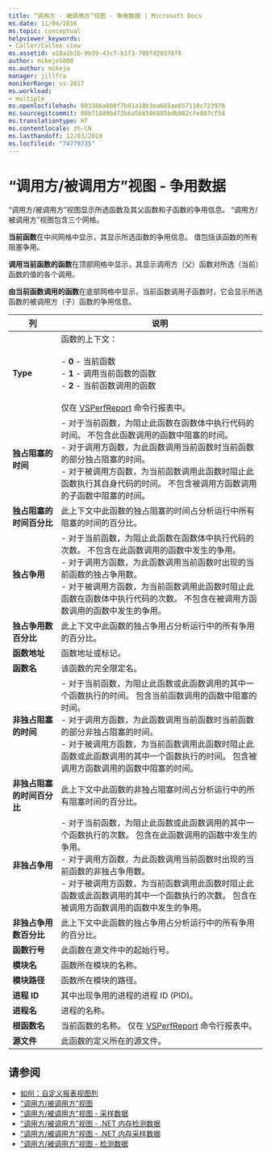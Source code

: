 ```yaml
---
title: “调用方 - 被调用方”视图 - 争用数据 | Microsoft Docs
ms.date: 11/04/2016
ms.topic: conceptual
helpviewer_keywords:
- Caller/Callee view
ms.assetid: a18a1b1b-9b39-43c7-b1f3-708fd20376f6
author: mikejo5000
ms.author: mikejo
manager: jillfra
monikerRange: vs-2017
ms.workload:
- multiple
ms.openlocfilehash: 083386a808f7b91a18b3ea685ae657118c723978
ms.sourcegitcommit: 00b71889bd72b6a566586885bdb982cfe807cf54
ms.translationtype: HT
ms.contentlocale: zh-CN
ms.lasthandoff: 12/03/2019
ms.locfileid: "74779735"
---
```

# <a name="callercallee-view----contention-data"></a>“调用方/被调用方”视图 - 争用数据
“调用方/被调用方”视图显示所选函数及其父函数和子函数的争用信息。 “调用方/被调用方”视图包含三个网格。

 **当前函数**在中间网格中显示，其显示所选函数的争用信息。 值包括该函数的所有阻塞争用。

 **调用当前函数的函数**在顶部网格中显示，其显示调用方（父）函数对所选（当前）函数的值的各个调用。

 **由当前函数调用的函数**在底部网格中显示，当前函数调用子函数时，它会显示所选函数的被调用方（子）函数的争用信息。

|列|说明|
|------------|-----------------|
|**Type**|函数的上下文：<br /><br /> -   **0** - 当前函数<br />-   **1** - 调用当前函数的函数<br />-   **2** - 当前函数调用的函数<br /><br /> 仅在 [VSPerfReport](../profiling/vsperfreport.md) 命令行报表中。|
|**独占阻塞的时间**|-   对于当前函数，为阻止此函数在函数体中执行代码的时间。 不包含此函数调用的函数中阻塞的时间。<br />-   对于调用方函数，为此函数调用当前函数时当前函数的部分独占阻塞的时间。<br />-   对于被调用方函数，为当前函数调用此函数时阻止此函数执行其自身代码的时间。 不包含被调用方函数调用的子函数中阻塞的时间。|
|**独占阻塞的时间百分比**|此上下文中此函数的独占阻塞的时间占分析运行中所有阻塞的时间的百分比。|
|**独占争用**|-   对于当前函数，为阻止此函数在函数体中执行代码的次数。 不包含在此函数调用的函数中发生的争用。<br />-   对于调用方函数，为此函数调用当前函数时出现的当前函数的独占争用数。<br />-   对于被调用方函数，为当前函数调用此函数时阻止此函数在函数体中执行代码的次数。 不包含在被调用方函数调用的函数中发生的争用。|
|**独占争用数百分比**|此上下文中此函数的独占争用占分析运行中的所有争用的百分比。|
|**函数地址**|函数地址或标记。|
|**函数名**|该函数的完全限定名。|
|**非独占阻塞的时间**|- 对于当前函数，为阻止此函数或此函数调用的其中一个函数执行的时间。 包含当前函数调用的函数中阻塞的时间。<br />- 对于调用方函数，为此函数调用当前函数时当前函数的部分非独占阻塞的时间。<br />- 对于被调用方函数，为当前函数调用此函数时阻止此函数或此函数调用的其中一个函数执行的时间。 包含被调用方函数调用的函数中阻塞的时间。|
|**非独占阻塞的时间百分比**|此上下文中此函数的非独占阻塞时间占分析运行中的所有阻塞时间的百分比。|
|**非独占争用**|- 对于当前函数，为阻止此函数或此函数调用的其中一个函数执行的次数。 包含在此函数调用的函数中发生的争用。<br />- 对于调用方函数，为此函数调用当前函数时出现的当前函数的非独占争用数。<br />- 对于被调用方函数，为当前函数调用此函数时阻止此函数或此函数调用的其中一个函数执行的次数。 包含在被调用方函数调用的函数中发生的争用。|
|**非独占争用数百分比**|此上下文中此函数的独占争用占分析运行中的所有争用的百分比。|
|**函数行号**|此函数在源文件中的起始行号。|
|**模块名**|函数所在模块的名称。|
|**模块路径**|函数所在模块的路径。|
|**进程 ID**|其中出现争用的进程的进程 ID (PID)。|
|**进程名**|进程的名称。|
|**根函数名**|当前函数的名称。 仅在 [VSPerfReport](../profiling/vsperfreport.md) 命令行报表中。|
|**源文件**|此函数的定义所在的源文件。|

## <a name="see-also"></a>请参阅
- [如何：自定义报表视图列](../profiling/how-to-customize-report-view-columns.md)
- [“调用方/被调用方”视图](../profiling/caller-callee-view.md)
- [“调用方/被调用方”视图 - 采样数据](../profiling/caller-callee-view-sampling-data.md)
- [“调用方/被调用方”视图 - .NET 内存检测数据](../profiling/caller-callee-view-net-memory-instrumentation-data.md)
- [“调用方/被调用方”视图 - .NET 内存采样数据](../profiling/caller-callee-view-dotnet-memory-sampling-data.md)
- [“调用方/被调用方”视图 - 检测数据](../profiling/caller-callee-view-instrumentation-data.md)

